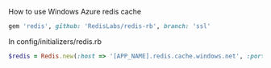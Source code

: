 How to use Windows Azure redis cache

```ruby
gem 'redis', github: 'RedisLabs/redis-rb', branch: 'ssl'
```

In config/initializers/redis.rb

```ruby
$redis = Redis.new(:host => '[APP_NAME].redis.cache.windows.net', :port => 6380, :db => 10, :password => "[ACCESS_TOKEN]", :use_ssl => true)
```
